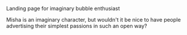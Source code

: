 Landing page for imaginary bubble enthusiast

Misha is an imaginary character, but wouldn't it be nice to have people advertising their simplest passions in such an open way?
